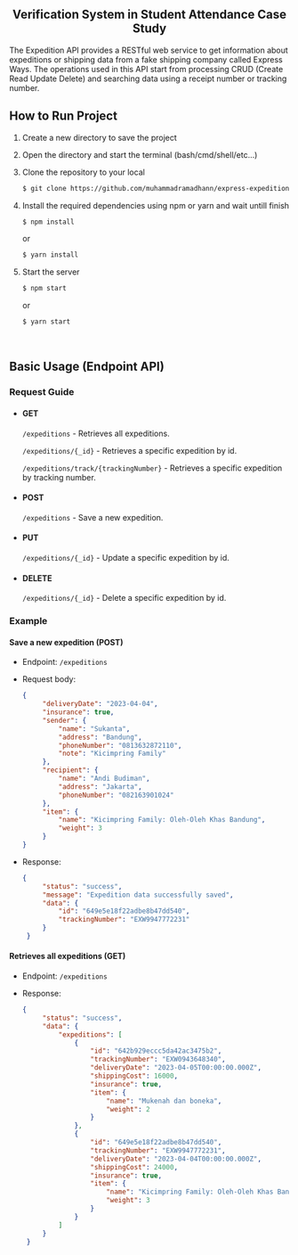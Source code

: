 ## <div align="center">Verification System in Student Attendance Case Study</div>

The Expedition API provides a RESTful web service to get information about expeditions or shipping data from a fake shipping company called Express Ways. The operations used in this API start from processing CRUD (Create Read Update Delete) and searching data using a receipt number or tracking number.

## How to Run Project
1. Create a new directory to save the project
2. Open the directory and start the terminal (bash/cmd/shell/etc...)
3. Clone the repository to your local

   ```bash
   $ git clone https://github.com/muhammadramadhann/express-expedition-api.git
   ```

4. Install the required dependencies using npm or yarn and wait untill finish

    ```bash
    $ npm install
    ```

   or

   ```bash
   $ yarn install
   ```

5. Start the server

    ```bash
    $ npm start
    ```

   or

   ```bash
   $ yarn start
   ```
<br/>

## Basic Usage (Endpoint API)
### Request Guide
- #### GET
   `/expeditions` - Retrieves all expeditions.

   `/expeditions/{_id}` - Retrieves a specific expedition by id.

   `/expeditions/track/{trackingNumber}` - Retrieves a specific expedition by tracking number.

- #### POST
   `/expeditions` - Save a new expedition.

- #### PUT
   `/expeditions/{_id}` - Update a specific expedition by id.

- #### DELETE
   `/expeditions/{_id}` - Delete a specific expedition by id.

### Example
#### Save a new expedition (POST)
- Endpoint: `/expeditions`
- Request body:

  ```json
  {
       "deliveryDate": "2023-04-04",
       "insurance": true,
       "sender": {
           "name": "Sukanta",
           "address": "Bandung",
           "phoneNumber": "0813632872110",
           "note": "Kicimpring Family"
       },
       "recipient": {
           "name": "Andi Budiman",
           "address": "Jakarta",
           "phoneNumber": "082163901024"
       },
       "item": {
           "name": "Kicimpring Family: Oleh-Oleh Khas Bandung",
           "weight": 3
       }
  }
  ```

- Response:

  ```json
  {
       "status": "success",
       "message": "Expedition data successfully saved",
       "data": {
           "id": "649e5e18f22adbe8b47dd540",
           "trackingNumber": "EXW9947772231"
       }
   }
  ```

#### Retrieves all expeditions (GET)
- Endpoint: `/expeditions`
- Response:

  ```json
  {
       "status": "success",
       "data": {
           "expeditions": [
               {
                   "id": "642b929eccc5da42ac3475b2",
                   "trackingNumber": "EXW0943648340",
                   "deliveryDate": "2023-04-05T00:00:00.000Z",
                   "shippingCost": 16000,
                   "insurance": true,
                   "item": {
                       "name": "Mukenah dan boneka",
                       "weight": 2
                   }
               },
               {
                   "id": "649e5e18f22adbe8b47dd540",
                   "trackingNumber": "EXW9947772231",
                   "deliveryDate": "2023-04-04T00:00:00.000Z",
                   "shippingCost": 24000,
                   "insurance": true,
                   "item": {
                       "name": "Kicimpring Family: Oleh-Oleh Khas Bandung",
                       "weight": 3
                   }
               }
           ]
       }
   }
  ```
